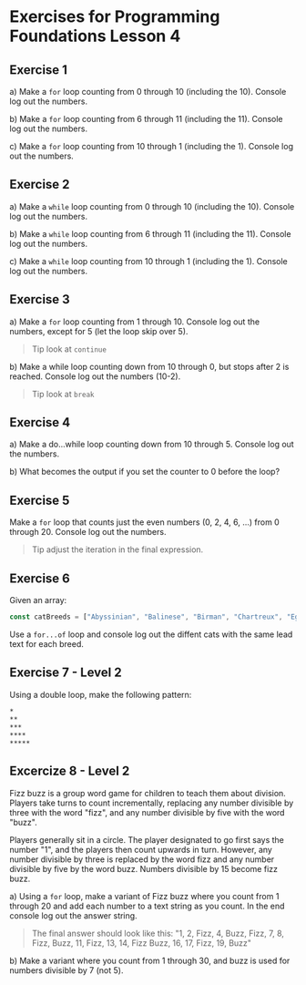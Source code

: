 # Exercises for Programming Foundations Lesson 4

## Exercise 1
a) Make a `for` loop counting from 0 through 10 (including the 10). Console log out the numbers.

b) Make a `for` loop counting from 6 through 11 (including the 11). Console log out the numbers.

c) Make a `for` loop counting from 10 through 1 (including the 1). Console log out the numbers.

## Exercise 2
a) Make a `while` loop counting from 0 through 10 (including the 10). Console log out the numbers.

b) Make a `while` loop counting from 6 through 11 (including the 11). Console log out the numbers.

c) Make a `while` loop counting from 10 through 1 (including the 1). Console log out the numbers.

## Exercise 3
a) Make a `for` loop counting from 1 through 10. Console log out the numbers, except for 5 (let the loop skip over 5).
> Tip look at `continue`

b) Make a while loop counting down from 10 through 0, but stops after 2 is reached. Console log out the numbers (10-2).
> Tip look at `break`

## Exercise 4
a) Make a do...while loop counting down from 10 through 5. Console log out the numbers.

b) What becomes the output if you set the counter to 0 before the loop?

## Exercise 5
Make a `for` loop that counts just the even numbers (0, 2, 4, 6, ...) from 0 through 20. Console log out the numbers.
> Tip adjust the iteration in the final expression.

## Exercise 6
Given an array: 

```js
const catBreeds = ["Abyssinian", "Balinese", "Birman", "Chartreux", "Egyptian Mau", "Maine Coon", "Norwegian Forest Cat", "Ragdoll", "Siamese", "Siberian"];
```

Use a `for...of` loop and console log out the diffent cats with the same lead text for each breed.

## Exercise 7 - Level 2
Using a double loop, make the following pattern: 
```
*
**
***
****
*****
```

## Excercize 8 - Level 2

Fizz buzz is a group word game for children to teach them about division. Players take turns to count incrementally, replacing any number divisible by three with the word "fizz", and any number divisible by five with the word "buzz".

Players generally sit in a circle. The player designated to go first says the number "1", and the players then count upwards in turn. However, any number divisible by three is replaced by the word fizz and any number divisible by five by the word buzz. Numbers divisible by 15 become fizz buzz.

a) Using a `for` loop, make a variant of Fizz buzz where you count from 1 through 20 and add each number to a text string as you count. In the end console log out the answer string.

> The final answer should look like this: "1, 2, Fizz, 4, Buzz, Fizz, 7, 8, Fizz, Buzz, 11, Fizz, 13, 14, Fizz Buzz, 16, 17, Fizz, 19, Buzz"

b) Make a variant where you count from 1 through 30, and buzz is used for numbers divisible by 7 (not 5).
